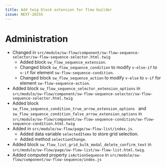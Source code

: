 ```yaml
---
title: Add twig block extension for flow builder
issue: NEXT-20255
---
```

# Administration
* Changed in `src/module/sw-flow/component/sw-flow-sequence-selector/sw-flow-sequence-selector.html.twig`
  * Added block `sw_flow_sequence_extension`.
  * Changed block `sw_flow_sequence_condition` to modify `v-else-if` to `v-if` for element `sw-flow-sequence-condition`.
  * Changed block `sw_flow_sequence_action` to modify `v-else` to `v-if` for element `sw-flow-sequence-action`.
* Added block `sw_flow_sequence_selector_extension_options` in `src/module/sw-flow/component/sw-flow-sequence-selector/sw-flow-sequence-selector.html.twig`
* Added block `sw_flow_sequence_condition_true_arrow_extension_options ` and `sw_flow_sequence_condition_false_arrow_extension_options` in `src/module/sw-flow/component/sw-flow-sequence-condition/sw-flow-sequence-condition.html.twig`
* Added in `src/module/sw-flow/page/sw-flow-list/index.js`.
  * Added data variable `selectedItems` to store grid selection.
  * Added method `selectionChange`.
* Added block `sw_flow_list_grid_bulk_modal_delete_confirm_text` in `src/module/sw-flow/page/sw-flow-list/sw-flow-list.html.twig`.
* Added computed property `isActionSequence` in `src/module/sw-flow/component/sw-flow-sequence/index.js`
